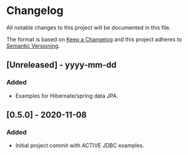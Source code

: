 # Changelog

All notable changes to this project will be documented in this file.

The format is based on [Keep a Changelog](http://keepachangelog.com/) and this project adheres to [Semantic Versioning](http://semver.org/).

## [Unreleased] - yyyy-mm-dd

### Added

- Examples for Hibernate/spring data JPA.

## [0.5.0] - 2020-11-08

### Added
- Initial project commit with ACTIVE JDBC examples.